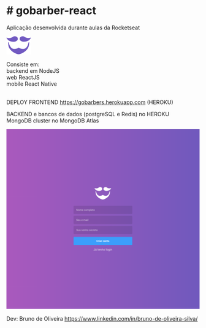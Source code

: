 <h1># gobarber-react</h1>

Aplicação desenvolvida durante aulas da Rocketseat

<a href="https://gobarbers.herokuapp.com">
  <img src="/src/assets/logo-purple.svg" alt="logo" />
</a>

Consiste em: <br />
  backend em NodeJS <br />
  web ReactJS <br />
  mobile React Native <br /> <br />
  
DEPLOY
  FRONTEND https://gobarbers.herokuapp.com (HEROKU) 

  BACKEND e bancos de dados (postgreSQL e Redis) no HEROKU <br />
  MongoDB cluster no MongoDB Atlas

<a href="https://gobarbers.herokuapp.com">
  <img src="https://raw.githubusercontent.com/tgmarinho/Images/master/bootcamp-rocketseat/gobarber-web-signup.png" alt="printscreen gobarber login"/>
</a>

Dev: Bruno de Oliveira
https://www.linkedin.com/in/bruno-de-oliveira-silva/
